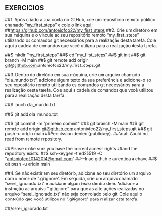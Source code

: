 ## EXERCICIOS 
##1. Após criado a sua conta no GitHub, crie um repositório remoto público chamado “my_first_steps” e cole o link aqui; 
##https://github.com/antoniofco22/my_first_steps
##2. Crie um diretório em sua máquina e o vincule ao seu repositório remoto “my_first_steps” utilizando os comandos git necessários para a realização desta tarefa. Cole aqui a cadeia de comandos que você utilizou para a realização desta tarefa. 

##$ mkdir “my_first_steps”
##$ cd “my_first_steps”	
##$ git init
##$ git branch -M main
##$ git remote add origin git@github.com:antoniofco22/my_first_steps.git


##3. Dentro do diretório em sua máquina, crie um arquivo chamado “ola_mundo.txt”, adicione algum texto da sua preferência e adicione-o ao seu repositório remoto utilizando os comandos git necessários para a realização desta tarefa. Cole aqui a cadeia de comandos que você utilizou para a realização desta tarefa. 

##$ touch ola_mundo.txt

##$ git add ola_mundo.txt

##$ git commit -m "primeiro commit"
##$ git branch -M main
##$ git remote add origin git@github.com:antoniofco22/my_first_steps.git
##$ git push -u origin main
##Permission denied (publickey).
##fatal: Could not read from remote repository.

##Please make sure you have the correct access rights
##and the repository exists.
##$ ssh-keygen -t ed25519 -C "antoniofco20142014@gmail.com"
##--Ir ao github e autentica a chave 
##$ git push -u origin main

##4. Se não existir em seu diretório, adicione ao seu diretório um arquivo com o nome de “.gitignore”. Em seguida, crie um arquivo chamado “serei_ignorado.txt” e adicione algum texto dentro dele. Adicione a instrução ao arquivo “.gitignore” para que as alterações realizadas no arquivo “serei_ignorado.txt” não seja controlado pelo git. Cole aqui o conteúdo que você utilizou no “.gitignore” para realizar esta tarefa. 

##/serei_ignorado.txt
